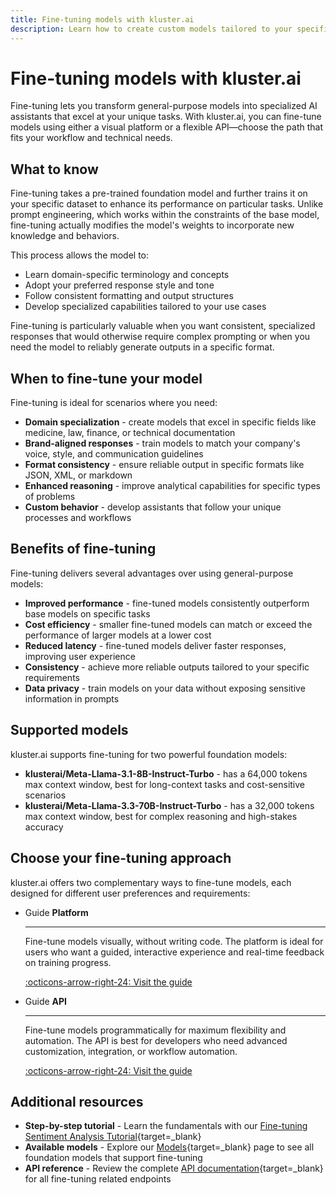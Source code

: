 ```yaml
---
title: Fine-tuning models with kluster.ai
description: Learn how to create custom models tailored to your specific tasks by fine-tuning foundation models with your own data using the kluster.ai platform.
---
```


# Fine-tuning models with kluster.ai

Fine-tuning lets you transform general-purpose models into specialized AI assistants that excel at your unique tasks. With kluster.ai, you can fine-tune models using either a visual platform or a flexible API—choose the path that fits your workflow and technical needs.

## What to know

Fine-tuning takes a pre-trained foundation model and further trains it on your specific dataset to enhance its performance on particular tasks. Unlike prompt engineering, which works within the constraints of the base model, fine-tuning actually modifies the model's weights to incorporate new knowledge and behaviors.

This process allows the model to:

- Learn domain-specific terminology and concepts
- Adopt your preferred response style and tone
- Follow consistent formatting and output structures
- Develop specialized capabilities tailored to your use cases

Fine-tuning is particularly valuable when you want consistent, specialized responses that would otherwise require complex prompting or when you need the model to reliably generate outputs in a specific format.

## When to fine-tune your model

Fine-tuning is ideal for scenarios where you need:

- **Domain specialization** - create models that excel in specific fields like medicine, law, finance, or technical documentation
- **Brand-aligned responses** - train models to match your company's voice, style, and communication guidelines
- **Format consistency** - ensure reliable output in specific formats like JSON, XML, or markdown
- **Enhanced reasoning** - improve analytical capabilities for specific types of problems
- **Custom behavior** - develop assistants that follow your unique processes and workflows

## Benefits of fine-tuning

Fine-tuning delivers several advantages over using general-purpose models:

- **Improved performance** - fine-tuned models consistently outperform base models on specific tasks
- **Cost efficiency** - smaller fine-tuned models can match or exceed the performance of larger models at a lower cost
- **Reduced latency** - fine-tuned models deliver faster responses, improving user experience
- **Consistency** - achieve more reliable outputs tailored to your specific requirements
- **Data privacy** - train models on your data without exposing sensitive information in prompts

## Supported models

kluster.ai supports fine-tuning for two powerful foundation models:

- **klusterai/Meta-Llama-3.1-8B-Instruct-Turbo** - has a 64,000 tokens max context window, best for long-context tasks and cost-sensitive scenarios
- **klusterai/Meta-Llama-3.3-70B-Instruct-Turbo** - has a 32,000 tokens max context window, best for complex reasoning and high-stakes accuracy

## Choose your fine-tuning approach

kluster.ai offers two complementary ways to fine-tune models, each designed for different user preferences and requirements:

<div class="grid cards" markdown>

-   <span class="badge guide">Guide</span> __Platform__

    ---

    Fine-tune models visually, without writing code. The platform is ideal for users who want a guided, interactive experience and real-time feedback on training progress.

    [:octicons-arrow-right-24: Visit the guide](/get-started/fine-tuning/platform/)

-   <span class="badge guide">Guide</span> __API__

    ---

    Fine-tune models programmatically for maximum flexibility and automation. The API is best for developers who need advanced customization, integration, or workflow automation.

    [:octicons-arrow-right-24: Visit the guide](/get-started/fine-tuning/api/)

</div>

## Additional resources

- **Step-by-step tutorial** - Learn the fundamentals with our [Fine-tuning Sentiment Analysis Tutorial](https://docs.kluster.ai/tutorials/klusterai-api/finetuning-sent-analysis/){target=_blank}
- **Available models** - Explore our [Models](/get-started/models/){target=_blank} page to see all foundation models that support fine-tuning
- **API reference** - Review the complete [API documentation](/api-reference/reference/){target=_blank} for all fine-tuning related endpoints
